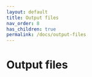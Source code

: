 ```yaml
---
layout: default
title: Output files
nav_order: 8
has_children: true
permalink: /docs/output-files
---
```



# Output files